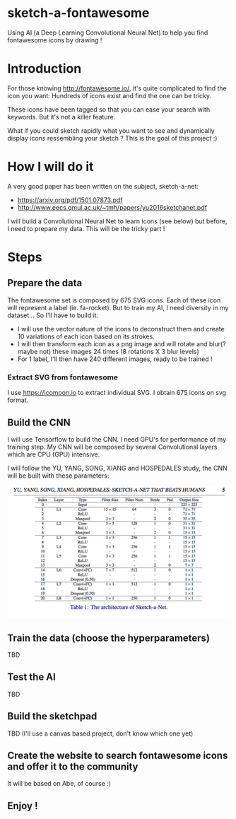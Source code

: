 # sketch-a-fontawesome
Using AI (a Deep Learning Convolutional Neural Net) to help you find fontawesome icons by drawing !

# Introduction
For those knowing http://fontawesome.io/, it's quite complicated to find the icon you want: Hundreds of icons exist and find the one can be tricky.

These icons have been tagged so that you can ease your search with keywords. But it's not a killer feature.

What if you could sketch rapidly what you want to see and dynamically display icons ressembling your sketch ?
This is the goal of this project :)

# How I will do it
A very good paper has been written on the subject, sketch-a-net: 
- https://arxiv.org/pdf/1501.07873.pdf
- http://www.eecs.qmul.ac.uk/~tmh/papers/yu2016sketchanet.pdf

I will build a Convolutional Neural Net to learn icons (see below) but before, I need to prepare my data. This will be the tricky part !

# Steps
## Prepare the data
The fontawesome set is composed by 675 SVG icons. Each of these icon will represent a label (ie. fa-rocket). But to train my AI, I need diversity in my dataset... So I'll have to build it.

- I will use the vector nature of the icons to deconstruct them and create 10 variations of each icon based on its strokes.
- I will then transform each icon as a png image and will rotate and blur(? maybe not) these images 24 times (8 rotations X 3 blur levels)
- For 1 label, I'll then have 240 different images, ready to be trained !

### Extract SVG from fontawesome
I use https://icomoon.io to extract individual SVG. I obtain 675 icons on svg format.

## Build the CNN
I will use Tensorflow to build the CNN. 
I need GPU's for performance of my training step. My CNN will be composed by several Convolutional layers which are CPU (GPU) intensive.

I will follow the YU, YANG, SONG, XIANG and HOSPEDALES study, the CNN will be built with these parameters:

![Screenshot](/screenshot.png?raw=true)

## Train the data (choose the hyperparameters)
TBD

## Test the AI
TBD

## Build the sketchpad
TBD (I'll use a canvas based project, don't know which one yet)

## Create the website to search fontawesome icons and offer it to the community
It will be based on Abe, of course :)

## Enjoy !

